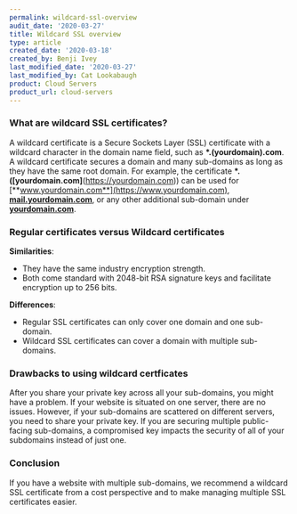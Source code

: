 ```yaml
---
permalink: wildcard-ssl-overview
audit_date: '2020-03-27'
title: Wildcard SSL overview
type: article
created_date: '2020-03-18'
created_by: Benji Ivey
last_modified_date: '2020-03-27'
last_modified_by: Cat Lookabaugh
product: Cloud Servers
product_url: cloud-servers
---
```


### What are wildcard SSL certificates?

A wildcard certificate is a Secure Sockets Layer (SSL) certificate with a wildcard character in the domain name field, such as **\*.(yourdomain).com**. A wildcard certificate secures a domain and many sub-domains as long as they have the same root domain. For example, the certificate **\*.([yourdomain.com]**(https://yourdomain.com)) can be used for [**www.yourdomain.com**](https://www.yourdomain.com), [**mail.yourdomain.com**](https://mail.yourdomain.com), or any other additional sub-domain under [**yourdomain.com**](https://yourdomain.com).

### Regular certificates versus Wildcard certificates

**Similarities**:

- They have the same industry encryption strength.
- Both come standard with 2048-bit RSA signature keys and facilitate encryption up to 256 bits.

**Differences**:

- Regular SSL certificates can only cover one domain and one sub-domain.
- Wildcard SSL certificates can cover a domain with multiple sub-domains.

### Drawbacks to using wildcard certficates

After you share your private key across all your sub-domains, you might have a problem. If your website is situated on one server, there are no issues. However, if your sub-domains are scattered on different servers, you need to share your private key. If you are securing multiple public-facing sub-domains, a compromised key impacts the security of all of your subdomains instead of just one.

### Conclusion

If you have a website with multiple sub-domains, we recommend a wildcard SSL certificate from a cost perspective and to make managing multiple SSL certificates easier.
